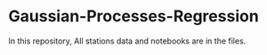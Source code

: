 # Gaussian-Processes-Regression
In this repository, All stations data and notebooks are in the files.
